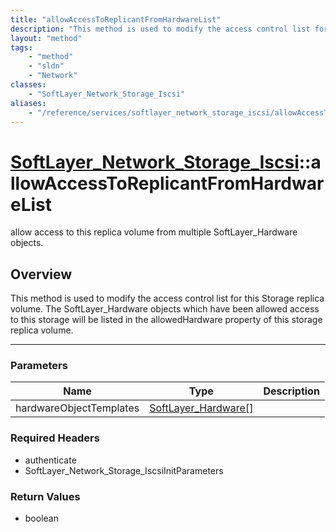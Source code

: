 ```yaml
---
title: "allowAccessToReplicantFromHardwareList"
description: "This method is used to modify the access control list for this Storage replica volume.  The SoftLayer_Hardware objects w... "
layout: "method"
tags:
    - "method"
    - "sldn"
    - "Network"
classes:
    - "SoftLayer_Network_Storage_Iscsi"
aliases:
    - "/reference/services/softlayer_network_storage_iscsi/allowAccessToReplicantFromHardwareList"
---
```

# [SoftLayer_Network_Storage_Iscsi](/reference/services/SoftLayer_Network_Storage_Iscsi)::allowAccessToReplicantFromHardwareList


allow access to this replica volume from multiple SoftLayer_Hardware objects.


## Overview 
This method is used to modify the access control list for this Storage replica volume.  The SoftLayer_Hardware objects which have been allowed access to this storage will be listed in the allowedHardware property of this storage replica volume. 

-----

### Parameters 
|Name | Type | Description |
| --- | --- | --- |
|hardwareObjectTemplates| <a href='/reference/datatypes/SoftLayer_Hardware'>SoftLayer_Hardware[] </a>| |


### Required Headers
* authenticate
* SoftLayer_Network_Storage_IscsiInitParameters


### Return Values
* boolean




